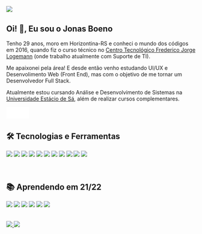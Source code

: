 ![](https://komarev.com/ghpvc/?username=jmboeno&color=4caf50)

## Oi! 👋, Eu sou o Jonas Boeno

Tenho 29 anos, moro em Horizontina-RS e conheci o mundo dos códigos em 2016, quando fiz o curso técnico no [Centro Tecnológico Frederico Jorge Logemann](https://www.cfjl.com.br/) (onde trabalho atualmente  com Suporte de TI).

Me apaixonei pela área!
E desde então venho estudando UI/UX e Desenvolimento Web (Front End), mas com o objetivo de me tornar um Desenvolvedor Full Stack.

Atualmente estou cursando Análise e Desenvolvimento de Sistemas na [Universidade Estácio de Sá](https://estacio.br/), além de realizar cursos complementares.


<p dir="auto">
<a href="https://www.instagram.com/jmboeno" rel="nofollow"><img align="left" alt="Instagram" width="30px" src="https://github.com/Aakarsh-B/trying-repos/raw/master/insta.svg">
</a>
<a href="https://www.linkedin.com/in/jmboeno" rel="nofollow"><img align="left" alt="LinkedIn" width="30px" src="https://github.com/Aakarsh-B/trying-repos/raw/master/linkedin.svg">
</a>
</p>

<br>
<br>

## 🛠 Tecnologias e Ferramentas
<div dir="auto">
<img src="https://cdn.jsdelivr.net/gh/devicons/devicon/icons/html5/html5-original.svg" width="40"/>       
<img src="https://cdn.jsdelivr.net/gh/devicons/devicon/icons/css3/css3-plain.svg"  width="40"/>        
<img src="https://cdn.jsdelivr.net/gh/devicons/devicon/icons/javascript/javascript-original.svg" width="40"/>
<img src="https://cdn.jsdelivr.net/gh/devicons/devicon/icons/jquery/jquery-original.svg" width="40"/>
<img src="https://cdn.jsdelivr.net/gh/devicons/devicon/icons/php/php-plain.svg" width="40"/>
<img src="https://cdn.jsdelivr.net/gh/devicons/devicon/icons/bootstrap/bootstrap-original.svg" width="40"/>       
<img src="https://cdn.jsdelivr.net/gh/devicons/devicon/icons/mysql/mysql-original.svg" width="40"/>         
<img src="https://cdn.jsdelivr.net/gh/devicons/devicon/icons/github/github-original.svg" width="40"/>
<img src="https://cdn.jsdelivr.net/gh/devicons/devicon/icons/git/git-original.svg" width="40"/>
<img src="https://cdn.jsdelivr.net/gh/devicons/devicon/icons/markdown/markdown-original.svg" width="40"/>
<img src="https://cdn.jsdelivr.net/gh/devicons/devicon/icons/vscode/vscode-original.svg" width="40"/>
</div>   

<br>
<br>

## 📚 Aprendendo em 21/22
<div dir="auto">   
<img src="https://cdn.jsdelivr.net/gh/devicons/devicon/icons/react/react-original.svg" width="40"/>
<img src="https://cdn.jsdelivr.net/gh/devicons/devicon/icons/redux/redux-original.svg" width="40"/>
<img src="https://cdn.jsdelivr.net/gh/devicons/devicon/icons/jest/jest-plain.svg" width="40"/>
<img src="https://cdn.jsdelivr.net/gh/devicons/devicon/icons/python/python-original.svg" width="40"/>       
<img src="https://cdn.jsdelivr.net/gh/devicons/devicon/icons/postgresql/postgresql-plain.svg" width="40"/>
<img src="https://cdn.jsdelivr.net/gh/devicons/devicon/icons/linux/linux-original.svg"  width="40"/>
</div>

<br>
<br>

<div dir="auto">
<a href="https://github.com/jmboeno">
<img height="180em" src="https://github-readme-stats.vercel.app/api/top-langs/?username=jmboeno&layout=compact&theme=dark&langs_count=6&hide=Smarty"/>
<img height="180em" src="https://github-readme-stats.vercel.app/api?username=jmboeno&show_icons=true&theme=dark&include_all_commits=true&count_private=true"/>
</a>
</div>
